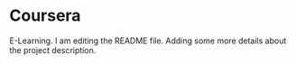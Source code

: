 # Coursera
E-Learning.
I am editing the README file. Adding some more details about the project description.

